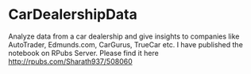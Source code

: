 # CarDealershipData
Analyze data from a car dealership and give insights to companies like AutoTrader, Edmunds.com, CarGurus, TrueCar etc.
I have published the notebook on RPubs Server. Please find it here
http://rpubs.com/Sharath937/508060
